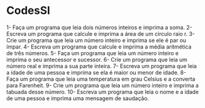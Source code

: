 # CodesSI

1- Faça um programa que leia dois números inteiros e imprima a soma.
2- Escreva um programa que calcule e imprima a área de um circulo raio r.
3- Crie um programa que leia um número inteiro e imprima se ele é par ou ímpar.
4- Escreva um programa que calcule e imprima a média aritmética de três números.
5- Faça um programa que leia um número inteiro e imprima o seu antecessor e sucessor.
6- Crie um programa que leia um número real e imprima a sua parte inteira.
7- Escreva um programa que leia a idade de uma pessoa e imprima se ela é maior ou menor de idade.
8- Faça um programa que leia uma temperatura em grau Celsius e a converta para Farenheit.
9- Crie um programa que leia um número inteiro e imprima a tabuada desse número.
10- Escreva um programa que leia o nome e a idade de uma pessoa e imprima uma mensagem de saudação.
